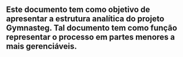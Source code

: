 ##  Este documento tem como objetivo de apresentar a estrutura analítica do projeto Gymnasteg. Tal documento tem como função representar o processo em partes menores a mais gerenciáveis.
